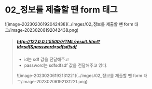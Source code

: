 # 02_정보를 제출할 땐 form 태그

![image-20230206192042438](../imges/02_정보를 제출할 땐 form 태그/image-20230206192042438.png)

> ##### http://127.0.0.1:5500/HTML/result.html?id=sdf&password=sdfsdfsdf
>
> * id는 sdf 값을 전달해주고 
> * password는 sdfsdfsdf 값을 전달해주고 있다. 
>
> ![image-20230206192131221](../imges/02_정보를 제출할 땐 form 태그/image-20230206192131221.png)
